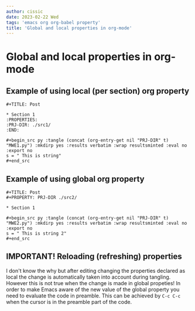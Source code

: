 ```yaml
---
author: cissic
date: 2023-02-22 Wed
tags: 'emacs org org-babel property'
title: 'Global and local properties in org-mode'
---
```



# Global and local properties in org-mode


## Example of using local (per section) org property

    #+TITLE: Post
    
    * Section 1
    :PROPERTIES:
    :PRJ-DIR: ./src1/
    :END:
    
    #+begin_src py :tangle (concat (org-entry-get nil "PRJ-DIR" t) "MWE1.py") :mkdirp yes :results verbatim :wrap resultsminted :eval no :export no
    s = " This is string"
    #+end_src


## Example of using global org property

    #+TITLE: Post
    #+PROPERTY: PRJ-DIR ./src2/
    
    * Section 1
    
    #+begin_src py :tangle (concat (org-entry-get nil "PRJ-DIR" t) "MWE2.py") :mkdirp yes :results verbatim :wrap resultsminted :eval no :export no
    s = " This is string 2"
    #+end_src


## IMPORTANT! Reloading (refreshing) properties

I don't know the why but after editing changing the properties declared as
local the change is automatically taken into account during tangling.
However this is not true when the change is made in global propeties!
In order to make Emacs aware of the new value of the global property you need to
evaluate the code in preamble. This can be achieved by `C-c C-c` when the cursor
is in the preamble part of the code.

